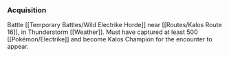 ### Acquisition
Battle [[Temporary Battles/Wild Electrike Horde]] near [[Routes/Kalos Route 16]], in Thunderstorm [[Weather]]. Must have captured at least 500 [[Pokémon/Electrike]] and become Kalos Champion for the encounter to appear.
